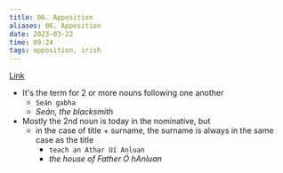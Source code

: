 ```yaml
---
title: 06. Apposition
aliases: 06. Apposition
date: 2023-03-22
time: 09:24
tags: apposition, irish
---
```


[Link](http://nualeargais.ie/gnag/subst2.htm#appos)

- It's the term for 2 or more nouns following one another
	- `Seán gabha`
	- *Seán, the blacksmith*
- Mostly the 2nd noun is today in the nominative, but
	- in the case of title + surname, the surname is always in the same case as the title
		- `teach an Athar Uí Anluan`
		- *the house of Father Ó hAnluan*